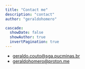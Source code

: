 ```yaml
---
title: "Contact me"
description: "contact"
author: "geraldohomero"

cascade:
  showDate: false
  showAuthor: true
  invertPagination: true
---
```


- geraldo.couto@sga.pucminas.br
- geraldohomero@proton.me